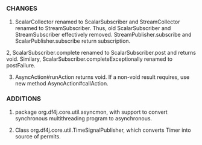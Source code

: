 #
### CHANGES

1. ScalarCollector renamed to ScalarSubscriber and StreamCollector renamed to StreamSubscriber. Thus, old ScalarSubscriber and StreamSubscriber effectively removed.
StreamPublisher.subscribe and ScalarPublisher.subscribe return subscription.

2, ScalarSubscriber.complete renamed to ScalarSubscriber.post and returns void. Similary, ScalarSubscriber.completeExceptionally renamed to postFailure.

3. AsyncAction#runAction returns void. If a non-void result requires, use new method AsyncAction#callAction.

### ADDITIONS

1. package org.df4j.core.util.asyncmon, with support to convert synchronous multithreading program to asynchronous.

2. Class org.df4j.core.util.TimeSignalPublisher, which converts Timer into source of permits.
